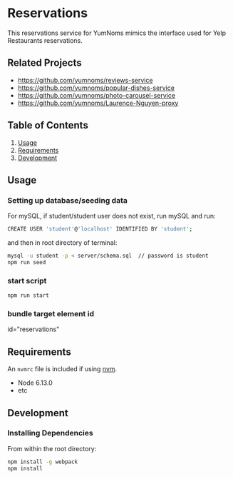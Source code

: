 # Reservations

This reservations service for YumNoms mimics the interface used for Yelp Restaurants reservations.

## Related Projects

  - https://github.com/yumnoms/reviews-service
  - https://github.com/yumnoms/popular-dishes-service
  - https://github.com/yumnoms/photo-carousel-service
  - https://github.com/yumnoms/Laurence-Nguyen-proxy

## Table of Contents

1. [Usage](#Usage)
2. [Requirements](#requirements)
3. [Development](#development)


## Usage

### Setting up database/seeding data

For mySQL, if student/student user does not exist,
run mySQL and run:

```sh
CREATE USER 'student'@'localhost' IDENTIFIED BY 'student';
```

and then in root directory of terminal:

```sh
mysql -u student -p < server/schema.sql  // password is student
npm run seed
```

### start script

```sh
npm run start
```

### bundle target element id

id="reservations"


## Requirements

An `nvmrc` file is included if using [nvm](https://github.com/creationix/nvm).

- Node 6.13.0
- etc

## Development


### Installing Dependencies

From within the root directory:

```sh
npm install -g webpack
npm install
```